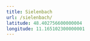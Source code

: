 ```yaml
---
title: Sielenbach
url: /sielenbach/
latitude: 48.402756600000004
longitude: 11.165102300000001
---
```

